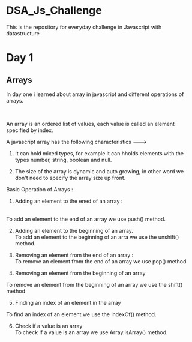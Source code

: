 # DSA_Js_Challenge
This is the repository for everyday challenge in Javascript with datastructure

# Day 1 <br>
## Arrays
In day one i learned about array in javascript and different operations of arrays.

<br>

An array is an ordered list of values, each value is called an element specified by index. <br>

A javascript array has the following characteristics ---> <br>
1. It can hold mixed types, for example it can hholds elements with the types number, string, boolean and null. <br>

2. The size of the array is dynamic and auto growing, in other word we don't need to specify the array size up front.<br>

Basic Operation of Arrays : <br>

1. Adding an element to the ened of an array :
<br>
To add an element to the end of an array we use push() method.
<br>

2. Adding an element to the beginning of an array.<br>
To add an element to the beginning of an arra we use the unshift() method.<br>

3. Removing an element from the end of an array :<br>
To remove an element from the end of an array we use pop() method<br>

4. Removing an element from the beginning of an array<br>

To remove an element from the beginning of an array we use the shift() method<br>

5. Finding an index of an element in the array<br>

To find an index of an element we use the indexOf() method.<br>

6. Check if a value is an array <br>
To check if a value is an array we use Array.isArray() method.<br>



